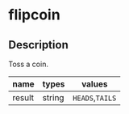 # flipcoin

## Description

Toss a coin.

|  name  | types  |      values     |
|--------|--------|-----------------|
| result | string | `HEADS`,`TAILS` |

